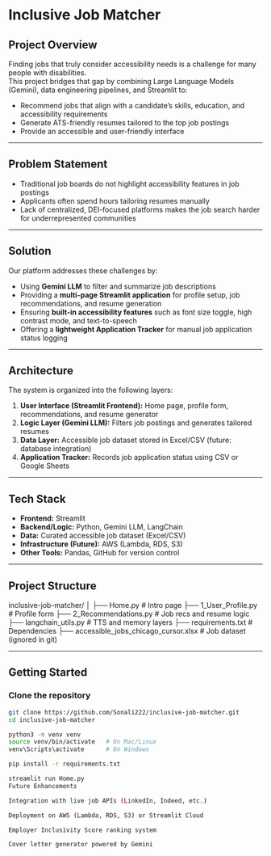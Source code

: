 # Inclusive Job Matcher

## Project Overview
Finding jobs that truly consider accessibility needs is a challenge for many people with disabilities.  
This project bridges that gap by combining Large Language Models (Gemini), data engineering pipelines, and Streamlit to:

- Recommend jobs that align with a candidate’s skills, education, and accessibility requirements  
- Generate ATS-friendly resumes tailored to the top job postings  
- Provide an accessible and user-friendly interface  

---

## Problem Statement
- Traditional job boards do not highlight accessibility features in job postings  
- Applicants often spend hours tailoring resumes manually  
- Lack of centralized, DEI-focused platforms makes the job search harder for underrepresented communities  

---

## Solution
Our platform addresses these challenges by:

- Using **Gemini LLM** to filter and summarize job descriptions  
- Providing a **multi-page Streamlit application** for profile setup, job recommendations, and resume generation  
- Ensuring **built-in accessibility features** such as font size toggle, high contrast mode, and text-to-speech  
- Offering a **lightweight Application Tracker** for manual job application status logging  

---

## Architecture
The system is organized into the following layers:

1. **User Interface (Streamlit Frontend):** Home page, profile form, recommendations, and resume generator  
2. **Logic Layer (Gemini LLM):** Filters job postings and generates tailored resumes  
3. **Data Layer:** Accessible job dataset stored in Excel/CSV (future: database integration)  
4. **Application Tracker:** Records job application status using CSV or Google Sheets  

---

## Tech Stack
- **Frontend:** Streamlit  
- **Backend/Logic:** Python, Gemini LLM, LangChain  
- **Data:** Curated accessible job dataset (Excel/CSV)  
- **Infrastructure (Future):** AWS (Lambda, RDS, S3)  
- **Other Tools:** Pandas, GitHub for version control  

---

## Project Structure
inclusive-job-matcher/
│
├── Home.py # Intro page
├── 1_User_Profile.py # Profile form
├── 2_Recommendations.py # Job recs and resume logic
├── langchain_utils.py # TTS and memory layers
├── requirements.txt # Dependencies
├── accessible_jobs_chicago_cursor.xlsx # Job dataset (ignored in git)

---

## Getting Started

### Clone the repository
```bash
git clone https://github.com/Sonali222/inclusive-job-matcher.git
cd inclusive-job-matcher

python3 -m venv venv
source venv/bin/activate   # On Mac/Linux
venv\Scripts\activate      # On Windows

pip install -r requirements.txt

streamlit run Home.py
Future Enhancements

Integration with live job APIs (LinkedIn, Indeed, etc.)

Deployment on AWS (Lambda, RDS, S3) or Streamlit Cloud

Employer Inclusivity Score ranking system

Cover letter generator powered by Gemini
